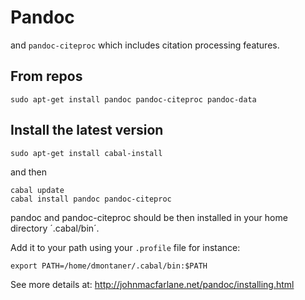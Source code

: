 Pandoc
======

and `pandoc-citeproc` which includes citation processing features.


From repos
----------

    sudo apt-get install pandoc pandoc-citeproc pandoc-data


Install the latest version
--------------------------

    sudo apt-get install cabal-install

and then

    cabal update
    cabal install pandoc pandoc-citeproc

pandoc and pandoc-citeproc should be then installed in your home directory ´.cabal/bin´. 

Add it to your path using your `.profile` file for instance:

    export PATH=/home/dmontaner/.cabal/bin:$PATH




See more details at: <http://johnmacfarlane.net/pandoc/installing.html>
